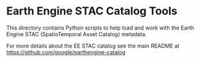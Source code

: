 # Earth Engine STAC Catalog Tools

This directory contains Python scripts to help load and work with the Earth Engine STAC (SpatioTemporal Asset Catalog) metadata.

For more details about the EE STAC catalog see the main README at
https://github.com/google/earthengine-catalog